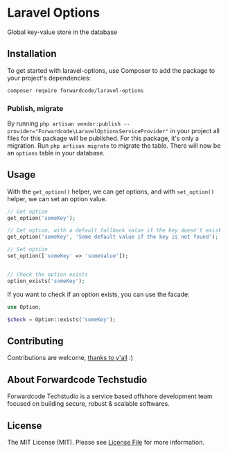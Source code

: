 # Laravel Options

Global key-value store in the database

## Installation

To get started with laravel-options, use Composer to add the package to your project's dependencies:

```bash
composer require forwardcode/laravel-options
```

### Publish, migrate

By running `php artisan vendor:publish --provider="Forwardcode\LaravelOptionsServiceProvider"` in your project all files for this package will be published. For this package, it's only a migration. Run `php artisan migrate` to migrate the table. There will now be an `options` table in your database.

## Usage

With the `get_option()` helper, we can get options, and with `set_option()` helper, we can set an option value.

```php
// Get option
get_option('someKey');

// Get option, with a default fallback value if the key doesn't exist
get_option('someKey', 'Some default value if the key is not found');

// Set option
set_option(['someKey' => 'someValue']);


// Check the option exists
option_exists('someKey');
```

If you want to check if an option exists, you can use the facade:

```php
use Option;

$check = Option::exists('someKey');
```


## Contributing

Contributions are welcome, [thanks to y'all](https://github.com/forwardcode/laravel-options/graphs/contributors) :)

## About Forwardcode Techstudio

Forwardcode Techstudio is a service based offshore development team focused on building secure, robust & scalable softwares.

## License

The MIT License (MIT). Please see [License File](LICENSE.md) for more information.